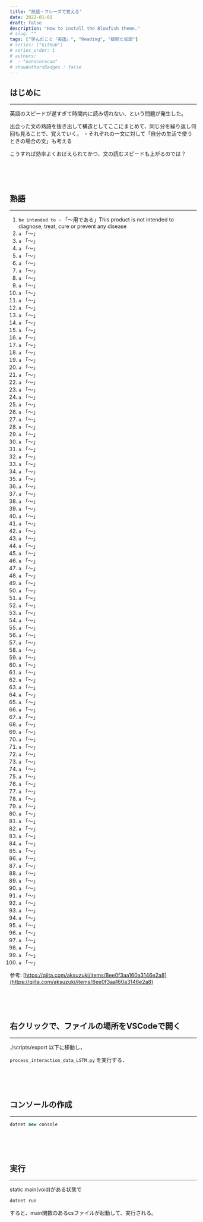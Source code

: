 ```yaml
---
title: "熟語・フレーズで覚える"
date: 2022-01-01
draft: false
description: "How to install the Blowfish theme."
# slug: ""
tags: ["学んだこと「英語」", "Reading", "疑問と仮設"]
# series: ["GitHub"]
# series_order: 1
# authors:
#  - "nunocoracao"
# showAuthorsBadges : false 
---
```








## はじめに
___
英語のスピードが遅すぎて時間内に読み切れない、という問題が発生した。



出会った文の熟語を抜き出して構造としてここにまとめて、同じ分を繰り返し何回も見ることで、覚えていく。
・それぞれの一文に対して「自分の生活で使うときの場合の文」も考える


こうすれば効率よくおぼえられてかつ、文の読むスピードも上がるのでは？



<br><br><br>
## 熟語
___

1. ``` be intended to ~ ``` 「～用である」This product is not intended to diagnose, treat, cure or prevent any disease
2. ```a``` 「～」
3. ```a``` 「～」
4. ```a``` 「～」
5. ```a``` 「～」
6. ```a``` 「～」
7. ```a``` 「～」
8. ```a``` 「～」
9. ```a``` 「～」
10. ```a``` 「～」
11. ```a``` 「～」
12. ```a``` 「～」
13. ```a``` 「～」
14. ```a``` 「～」
15. ```a``` 「～」
16. ```a``` 「～」
17. ```a``` 「～」
18. ```a``` 「～」
19. ```a``` 「～」
20. ```a``` 「～」
21. ```a``` 「～」
22. ```a``` 「～」
23. ```a``` 「～」
24. ```a``` 「～」
25. ```a``` 「～」
26. ```a``` 「～」
27. ```a``` 「～」
28. ```a``` 「～」
29. ```a``` 「～」
30. ```a``` 「～」
31. ```a``` 「～」
32. ```a``` 「～」
33. ```a``` 「～」
34. ```a``` 「～」
35. ```a``` 「～」
36. ```a``` 「～」
37. ```a``` 「～」
38. ```a``` 「～」
39. ```a``` 「～」
40. ```a``` 「～」
41. ```a``` 「～」
42. ```a``` 「～」
43. ```a``` 「～」
44. ```a``` 「～」
45. ```a``` 「～」
46. ```a``` 「～」
47. ```a``` 「～」
48. ```a``` 「～」
49. ```a``` 「～」
50. ```a``` 「～」
51. ```a``` 「～」
52. ```a``` 「～」
53. ```a``` 「～」
54. ```a``` 「～」
55. ```a``` 「～」
56. ```a``` 「～」
57. ```a``` 「～」
58. ```a``` 「～」
59. ```a``` 「～」
60. ```a``` 「～」
61. ```a``` 「～」
62. ```a``` 「～」
63. ```a``` 「～」
64. ```a``` 「～」
65. ```a``` 「～」
66. ```a``` 「～」
67. ```a``` 「～」
68. ```a``` 「～」
69. ```a``` 「～」
70. ```a``` 「～」
71. ```a``` 「～」
72. ```a``` 「～」
73. ```a``` 「～」
74. ```a``` 「～」
75. ```a``` 「～」
76. ```a``` 「～」
77. ```a``` 「～」
78. ```a``` 「～」
79. ```a``` 「～」
80. ```a``` 「～」
81. ```a``` 「～」
82. ```a``` 「～」
83. ```a``` 「～」
84. ```a``` 「～」
85. ```a``` 「～」
86. ```a``` 「～」
87. ```a``` 「～」
88. ```a``` 「～」
89. ```a``` 「～」
90. ```a``` 「～」
91. ```a``` 「～」
92. ```a``` 「～」
93. ```a``` 「～」
94. ```a``` 「～」
95. ```a``` 「～」
96. ```a``` 「～」
97. ```a``` 「～」
98. ```a``` 「～」
99. ```a``` 「～」
100. ```a``` 「～」



参考: [https://qiita.com/aksuzuki/items/8ee0f3aa160a3146e2a8](https://qiita.com/aksuzuki/items/8ee0f3aa160a3146e2a8)





<br><br><br>
## 右クリックで、ファイルの場所をVSCodeで開く
___

./scripts/export 以下に移動し，

```process_interaction_data_LSTM.py``` を実行する．






<br><br><br>
## コンソールの作成
___

```cs
dotnet new console
```






<br><br><br>
## 実行
___

static main(void)がある状態で

```cs
dotnet run
```

すると、main関数のあるcsファイルが起動して、実行される。

